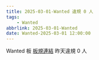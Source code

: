 ```yaml
---
title: 2025-03-01-Wanted 違規 0 人
tags:
    - Wanted
abbrlink: 2025-03-01-Wanted
date: Wanted-2025-03-01 12:00:00
---
```

Wanted 板 [板規連結](https://www.ptt.cc/bbs/Wanted/M.1608829773.A.D3B.html)
昨天違規 0 人
